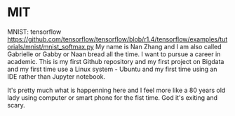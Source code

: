 # MIT
MNIST: tensorflow https://github.com/tensorflow/tensorflow/blob/r1.4/tensorflow/examples/tutorials/mnist/mnist_softmax.py 
My name is Nan Zhang and I am also called Gabrielle or Gabby or Naan bread all the time. I want to pursue a career in academic.
This is my first Github repository and my first project on Bigdata and my first time use a Linux system - Ubuntu and my first time using an IDE rather than Jupyter notebook.


It's pretty much what is happenning here and I feel more like a 80 years old lady using computer or smart phone for the fist time. God it's exiting and scary.
